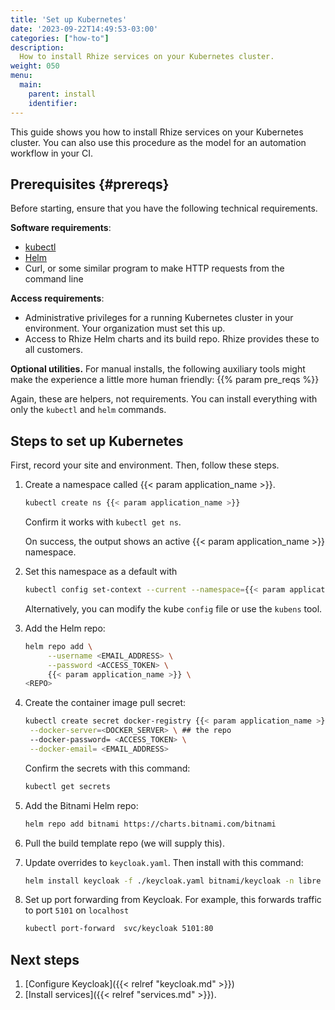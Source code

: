 ```yaml
---
title: 'Set up Kubernetes'
date: '2023-09-22T14:49:53-03:00'
categories: ["how-to"]
description:
  How to install Rhize services on your Kubernetes cluster.
weight: 050
menu:
  main:
    parent: install
    identifier:
---
```


This guide shows you how to install Rhize services on your Kubernetes cluster.
You can also use this procedure as the model for an automation workflow in your CI.


## Prerequisites {#prereqs}

Before starting, ensure that you have the following technical requirements.

**Software requirements**:
- [kubectl](https://kubernetes.io/docs/tasks/tools/)
- [Helm](https://helm.sh)
- Curl, or some similar program to make HTTP requests from the command line

**Access requirements**:
- Administrative privileges for a running Kubernetes cluster in your environment.
  Your organization must set this up.
- Access to Rhize Helm charts and its build repo.
  Rhize provides these to all customers.

**Optional utilities.**
For manual installs, the following auxiliary tools might make
the experience a little more human friendly:
{{% param pre_reqs %}}

  Again, these are helpers, not requirements.
  You can install everything with only the `kubectl` and `helm` commands.


## Steps to set up Kubernetes

First, record your site and environment.
Then, follow these steps.

1. Create a namespace called {{< param application_name >}}.

    ```bash
    kubectl create ns {{< param application_name >}}
    ```

    Confirm it works with `kubectl get ns`.

    On success, the output shows an active {{< param application_name >}} namespace.

1. Set this namespace as a default with

    ```bash
    kubectl config set-context --current --namespace={{< param application_name >}}
    ```

    Alternatively, you can modify the kube `config` file or use the `kubens` tool.

1. Add the Helm repo:

    ```bash
    helm repo add \
         --username <EMAIL_ADDRESS> \
         --password <ACCESS_TOKEN> \
         {{< param application_name >}} \
   <REPO>
    ```


1. Create the container image pull secret:

    ```bash
    kubectl create secret docker-registry {{< param application_name >}}-registry-credential \
     --docker-server=<DOCKER_SERVER> \ ## the repo
     --docker-password= <ACCESS_TOKEN> \
     --docker-email= <EMAIL_ADDRESS>
    ```

    Confirm the secrets with this command:

    ```bash
    kubectl get secrets
    ```


1. Add the Bitnami Helm repo:

     ```bash
     helm repo add bitnami https://charts.bitnami.com/bitnami
     ```

1. Pull the build template repo (we will supply this).

1. Update overrides to `keycloak.yaml`. Then install with this command:

     ```bash
     helm install keycloak -f ./keycloak.yaml bitnami/keycloak -n libre
     ```

1. Set up port forwarding from Keycloak. For example, this forwards traffic to port `5101` on `localhost`

     ```bash
     kubectl port-forward  svc/keycloak 5101:80
     ```

## Next steps

1. [Configure Keycloak]({{< relref "keycloak.md" >}})
1. [Install services]({{< relref "services.md" >}}).
